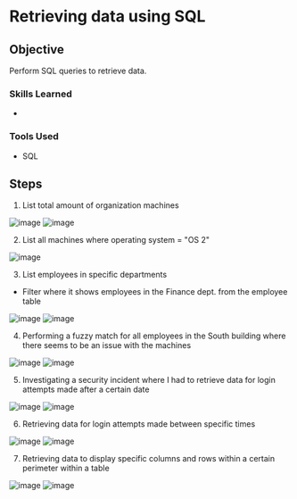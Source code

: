 
# Retrieving data using SQL

## Objective

Perform SQL queries to retrieve data.  

### Skills Learned

- 


### Tools Used

- SQL

## Steps

1. List total amount of organization machines

![image](https://github.com/user-attachments/assets/66b4ffbd-d900-4add-827b-7fd3ea3a5ee0)
![image](https://github.com/user-attachments/assets/d0beef2f-806d-438b-b25a-d95e8ecc87b7)

2. List all machines where operating system = "OS 2"

![image](https://github.com/user-attachments/assets/15837ebc-7d4d-41ec-bb47-d8f4e0c7ad1e)

3. List employees in specific departments 
 - Filter where it shows employees in the Finance dept. from the employee table

![image](https://github.com/user-attachments/assets/d587e12e-27e6-496e-98cd-c6e39770165c)
![image](https://github.com/user-attachments/assets/136222c3-608c-4e68-9aeb-55c01a10efe1)

4. Performing a fuzzy match for all employees in the South building where there seems to be an issue with the machines
 
![image](https://github.com/user-attachments/assets/bd15c51e-b988-4e72-bd9c-cdedb97336e6)
![image](https://github.com/user-attachments/assets/da98f79d-50ca-40a1-969e-e91b95aa7896)

5. Investigating a security incident where I had to retrieve data for login attempts made after a certain date
   
![image](https://github.com/user-attachments/assets/964c3c1c-0ff6-4670-a8e3-4cd2e562604b)
![image](https://github.com/user-attachments/assets/bafbc65b-2fc8-4cef-a15e-914e6a2c3497)

6. Retrieving data for login attempts made between specific times

![image](https://github.com/user-attachments/assets/e877412d-7792-4829-85c5-bad77aa5d876)
![image](https://github.com/user-attachments/assets/4daf755e-dc4b-4a00-ab19-ad7b52da0da4)

7. Retrieving data to display specific columns and rows within a certain perimeter within a table

![image](https://github.com/user-attachments/assets/dc934969-066c-442b-926d-14838ab53ff5)
![image](https://github.com/user-attachments/assets/b2044353-e80f-4b01-8647-df3484fb25f2)
 
